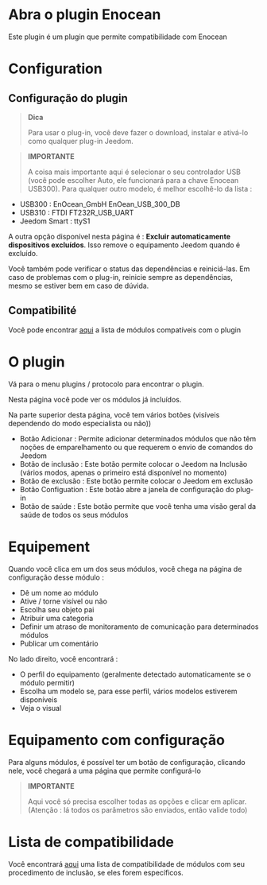 # Abra o plugin Enocean

Este plugin é um plugin que permite compatibilidade com Enocean

# Configuration

## Configuração do plugin

> **Dica**
>
> Para usar o plug-in, você deve fazer o download, instalar e ativá-lo como qualquer plug-in Jeedom.

> **IMPORTANTE**
>
> A coisa mais importante aqui é selecionar o seu controlador USB (você pode escolher Auto, ele funcionará para a chave Enocean USB300). Para qualquer outro modelo, é melhor escolhê-lo da lista :

-   USB300 : EnOcean\_GmbH EnOean\_USB\_300\_DB
-   USB310 : FTDI FT232R\_USB\_UART
-   Jeedom Smart : ttyS1

A outra opção disponível nesta página é : **Excluir automaticamente dispositivos excluídos**. Isso remove o equipamento Jeedom quando é excluído.

Você também pode verificar o status das dependências e reiniciá-las. Em caso de problemas com o plug-in, reinicie sempre as dependências, mesmo se estiver bem em caso de dúvida.

## Compatibilité

Você pode encontrar [aqui](https://compatibility.jeedom.com/index.php?v=d&p=home&plugin=openenocean) a lista de módulos compatíveis com o plugin

# O plugin

Vá para o menu plugins / protocolo para encontrar o plugin.

Nesta página você pode ver os módulos já incluídos.

Na parte superior desta página, você tem vários botões (visíveis dependendo do modo especialista ou não))

-   Botão Adicionar : Permite adicionar determinados módulos que não têm noções de emparelhamento ou que requerem o envio de comandos do Jeedom
-   Botão de inclusão : Este botão permite colocar o Jeedom na Inclusão (vários modos, apenas o primeiro está disponível no momento)
-   Botão de exclusão : Este botão permite colocar o Jeedom em exclusão
-   Botão Configuation : Este botão abre a janela de configuração do plug-in
-   Botão de saúde : Este botão permite que você tenha uma visão geral da saúde de todos os seus módulos

# Equipement

Quando você clica em um dos seus módulos, você chega na página de configuração desse módulo :

-   Dê um nome ao módulo
-   Ative / torne visível ou não
-   Escolha seu objeto pai
-   Atribuir uma categoria
-   Definir um atraso de monitoramento de comunicação para determinados módulos
-   Publicar um comentário

No lado direito, você encontrará :

-   O perfil do equipamento (geralmente detectado automaticamente se o módulo permitir)
-   Escolha um modelo se, para esse perfil, vários modelos estiverem disponíveis
-   Veja o visual

# Equipamento com configuração

Para alguns módulos, é possível ter um botão de configuração, clicando nele, você chegará a uma página que permite configurá-lo

> **IMPORTANTE**
>
> Aqui você só precisa escolher todas as opções e clicar em aplicar. (Atenção : lá todos os parâmetros são enviados, então valide todo)

# Lista de compatibilidade

Você encontrará [aqui](https://compatibility.jeedom.com/index.php?v=d&p=home&search=&plugin=openenocean) uma lista de compatibilidade de módulos com seu procedimento de inclusão, se eles forem específicos.
